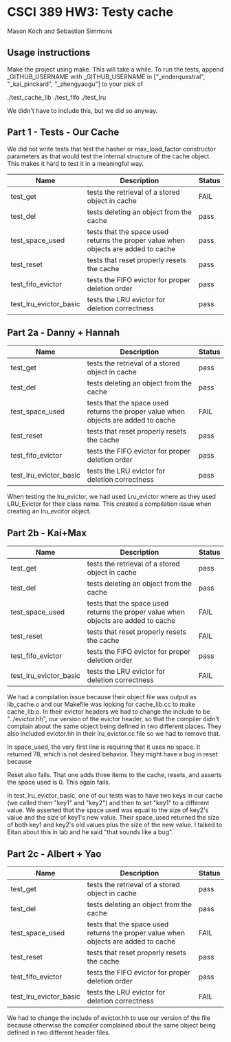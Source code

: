 # CSCI 389 HW3: Testy cache
Mason Koch and Sebastian Simmons

## Usage instructions
Make the project using make. This will take a while. To run the tests, append \_GITHUB_USERNAME with \_GITHUB_USERNAME in ["\_enderquestral", "\_kai_pinckard", "\_zhengyaogu"] to your pick of

./test_cache_lib
./test_fifo
./test_lru

We didn't have to include this, but we did so anyway.

## Part 1 - Tests - Our Cache
We did not write tests that test the hasher or max_load_factor constructor parameters as that would test the internal structure of the cache object. This makes it hard to test it in a meaningful way.

|Name|Description|Status|
|----|-----------|------|
|test_get|tests the retrieval of a stored object in cache|FAIL|
|test_del|tests deleting an object from the cache|pass|
|test_space_used|tests that the space used returns the proper value when objects are added to cache|pass|
|test_reset|tests that reset properly resets the cache|pass|
|test_fifo_evictor|tests the FIFO evictor for proper deletion order|pass|
|test_lru_evictor_basic|tests the LRU evictor for deletion correctness|pass|

## Part 2a - Danny + Hannah
|Name|Description|Status|
|----|-----------|------|
|test_get|tests the retrieval of a stored object in cache|pass|
|test_del|tests deleting an object from the cache|pass|
|test_space_used|tests that the space used returns the proper value when objects are added to cache|FAIL|
|test_reset|tests that reset properly resets the cache|pass|
|test_fifo_evictor|tests the FIFO evictor for proper deletion order|pass|
|test_lru_evictor_basic|tests the LRU evictor for deletion correctness|pass|

When testing the lru_evictor, we had used Lru_evictor where as they used LRU_Evictor for their class name. This created a compilation issue when creating an lru_evcitor object. 

## Part 2b - Kai+Max
|Name|Description|Status|
|----|-----------|------|
|test_get|tests the retrieval of a stored object in cache|pass|
|test_del|tests deleting an object from the cache|pass|
|test_space_used|tests that the space used returns the proper value when objects are added to cache|FAIL|
|test_reset|tests that reset properly resets the cache|FAIL|
|test_fifo_evictor|tests the FIFO evictor for proper deletion order|pass|
|test_lru_evictor_basic|tests the LRU evictor for deletion correctness|FAIL|

We had a compilation issue because their object file was output as lib_cache.o and our Makefile was looking for cache_lib.cc to make cache_lib.o. In their evictor headers we had to change the include to be "../evictor.hh", our version of the evictor header, so that the compiler didn't complain about the same object being defined in two different places. They also included evictor.hh in their lru_evictor.cc file so we had to remove that.

In space_used, the very first line is requiring that it uses no space. It returned 78, which is not desired behavior. They might have a bug in reset because

Reset also fails. That one adds three items to the cache, resets, and asserts the space used is 0. This again fails.

In test_lru_evictor_basic, one of our tests was to have two keys in our cache (we called them "key1" and "key2") and then to set "key1" to a different value. We asserted that the space used was equal to the size of key2's value and the size of key1's new value. Their space_used returned the size of both key1 and key2's old values plus the size of the new value. I talked to Eitan about this in lab and he said "that sounds like a bug".

## Part 2c - Albert + Yao
|Name|Description|Status|
|----|-----------|------|
|test_get|tests the retrieval of a stored object in cache|pass|
|test_del|tests deleting an object from the cache|pass|
|test_space_used|tests that the space used returns the proper value when objects are added to cache|FAIL|
|test_reset|tests that reset properly resets the cache|pass|
|test_fifo_evictor|tests the FIFO evictor for proper deletion order|pass|
|test_lru_evictor_basic|tests the LRU evictor for deletion correctness|FAIL|

We had to change the include of evictor.hh to use our version of the file because otherwise the compiler complained about the same object being defined in two different header files. 
